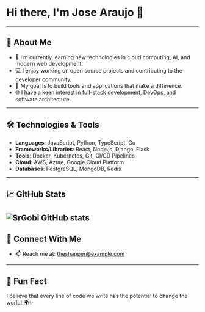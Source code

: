 # Hi there, I'm Jose Araujo 👋

---

## 🚀 About Me

- 🌱 I’m currently learning new technologies in cloud computing, AI, and modern web development.
- 💻 I enjoy working on open source projects and contributing to the developer community.
- 🎯 My goal is to build tools and applications that make a difference.
- 🌐 I have a keen interest in full-stack development, DevOps, and software architecture.

---

## 🛠️ Technologies & Tools

- **Languages**: JavaScript, Python, TypeScript, Go
- **Frameworks/Libraries**: React, Node.js, Django, Flask
- **Tools**: Docker, Kubernetes, Git, CI/CD Pipelines
- **Cloud**: AWS, Azure, Google Cloud Platform
- **Databases**: PostgreSQL, MongoDB, Redis

---

## 📈 GitHub Stats
![SrGobi GitHub stats](https://github-readme-stats.vercel.app/api?username=SrGobi&hide=contribs,prs)
---

## 🤝 Connect With Me

- 📫 Reach me at: [theshapper@example.com](mailto:theshapper@example.com)

---

## 🌟 Fun Fact

I believe that every line of code we write has the potential to change the world! 🌍✨
